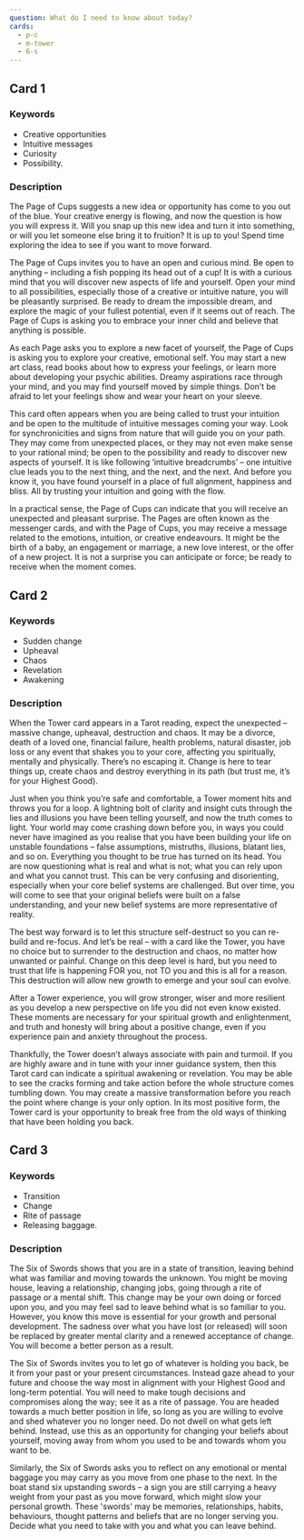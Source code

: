 ```yaml
---
question: What do I need to know about today?
cards:
  - p-c
  - m-tower
  - 6-s
---
```


## Card 1
### Keywords
- Creative opportunities
- Intuitive messages
- Curiosity
- Possibility.

### Description
The Page of Cups suggests a new idea or opportunity has come to you out of the blue. Your creative energy is flowing, and now the question is how you will express it. Will you snap up this new idea and turn it into something, or will you let someone else bring it to fruition? It is up to you! Spend time exploring the idea to see if you want to move forward.

The Page of Cups invites you to have an open and curious mind. Be open to anything – including a fish popping its head out of a cup! It is with a curious mind that you will discover new aspects of life and yourself. Open your mind to all possibilities, especially those of a creative or intuitive nature, you will be pleasantly surprised. Be ready to dream the impossible dream, and explore the magic of your fullest potential, even if it seems out of reach. The Page of Cups is asking you to embrace your inner child and believe that anything is possible.

As each Page asks you to explore a new facet of yourself, the Page of Cups is asking you to explore your creative, emotional self. You may start a new art class, read books about how to express your feelings, or learn more about developing your psychic abilities. Dreamy aspirations race through your mind, and you may find yourself moved by simple things. Don’t be afraid to let your feelings show and wear your heart on your sleeve.

This card often appears when you are being called to trust your intuition and be open to the multitude of intuitive messages coming your way. Look for synchronicities and signs from nature that will guide you on your path. They may come from unexpected places, or they may not even make sense to your rational mind; be open to the possibility and ready to discover new aspects of yourself. It is like following ‘intuitive breadcrumbs’ – one intuitive clue leads you to the next thing, and the next, and the next. And before you know it, you have found yourself in a place of full alignment, happiness and bliss. All by trusting your intuition and going with the flow.

In a practical sense, the Page of Cups can indicate that you will receive an unexpected and pleasant surprise. The Pages are often known as the messenger cards, and with the Page of Cups, you may receive a message related to the emotions, intuition, or creative endeavours. It might be the birth of a baby, an engagement or marriage, a new love interest, or the offer of a new project. It is not a surprise you can anticipate or force; be ready to receive when the moment comes.


## Card 2
### Keywords
- Sudden change
- Upheaval
- Chaos
- Revelation
- Awakening

### Description
When the Tower card appears in a Tarot reading, expect the unexpected – massive change, upheaval, destruction and chaos. It may be a divorce, death of a loved one, financial failure, health problems, natural disaster, job loss or any event that shakes you to your core, affecting you spiritually, mentally and physically. There’s no escaping it. Change is here to tear things up, create chaos and destroy everything in its path (but trust me, it’s for your Highest Good).

Just when you think you’re safe and comfortable, a Tower moment hits and throws you for a loop. A lightning bolt of clarity and insight cuts through the lies and illusions you have been telling yourself, and now the truth comes to light. Your world may come crashing down before you, in ways you could never have imagined as you realise that you have been building your life on unstable foundations – false assumptions, mistruths, illusions, blatant lies, and so on. Everything you thought to be true has turned on its head. You are now questioning what is real and what is not; what you can rely upon and what you cannot trust. This can be very confusing and disorienting, especially when your core belief systems are challenged. But over time, you will come to see that your original beliefs were built on a false understanding, and your new belief systems are more representative of reality.

The best way forward is to let this structure self-destruct so you can re-build and re-focus. And let’s be real – with a card like the Tower, you have no choice but to surrender to the destruction and chaos, no matter how unwanted or painful. Change on this deep level is hard, but you need to trust that life is happening FOR you, not TO you and this is all for a reason. This destruction will allow new growth to emerge and your soul can evolve.

After a Tower experience, you will grow stronger, wiser and more resilient as you develop a new perspective on life you did not even know existed. These moments are necessary for your spiritual growth and enlightenment, and truth and honesty will bring about a positive change, even if you experience pain and anxiety throughout the process.

Thankfully, the Tower doesn’t always associate with pain and turmoil. If you are highly aware and in tune with your inner guidance system, then this Tarot card can indicate a spiritual awakening or revelation. You may be able to see the cracks forming and take action before the whole structure comes tumbling down. You may create a massive transformation before you reach the point where change is your only option. In its most positive form, the Tower card is your opportunity to break free from the old ways of thinking that have been holding you back.


## Card 3
### Keywords
- Transition
- Change
- Rite of passage
- Releasing baggage.

### Description
The Six of Swords shows that you are in a state of transition, leaving behind what was familiar and moving towards the unknown. You might be moving house, leaving a relationship, changing jobs, going through a rite of passage or a mental shift. This change may be your own doing or forced upon you, and you may feel sad to leave behind what is so familiar to you. However, you know this move is essential for your growth and personal development. The sadness over what you have lost (or released) will soon be replaced by greater mental clarity and a renewed acceptance of change. You will become a better person as a result.

The Six of Swords invites you to let go of whatever is holding you back, be it from your past or your present circumstances. Instead gaze ahead to your future and choose the way most in alignment with your Highest Good and long-term potential. You will need to make tough decisions and compromises along the way; see it as a rite of passage. You are headed towards a much better position in life, so long as you are willing to evolve and shed whatever you no longer need. Do not dwell on what gets left behind. Instead, use this as an opportunity for changing your beliefs about yourself, moving away from whom you used to be and towards whom you want to be.

Similarly, the Six of Swords asks you to reflect on any emotional or mental baggage you may carry as you move from one phase to the next. In the boat stand six upstanding swords – a sign you are still carrying a heavy weight from your past as you move forward, which might slow your personal growth. These 'swords' may be memories, relationships, habits, behaviours, thought patterns and beliefs that are no longer serving you. Decide what you need to take with you and what you can leave behind.

